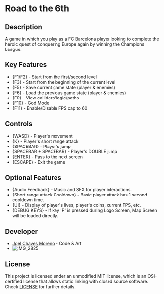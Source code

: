 # Road to the 6th

## Description

A game in which you play as a FC Barcelona player looking to complete the heroic quest of conquering Europe again by winning the Champions League.

## Key Features

 - {F1/F2} - Start from the first/second level
 - {F3} - Start from the beginning of the current level
 - {F5} - Save current game state (player & enemies)
 - {F6} - Load the previous game state (player & enemies)
 - {F9} - View colliders/logic/paths
 - {F10} - God Mode
 - {F11} - Enable/Disable FPS cap to 60
 
## Controls

 - {WASD} - Player's movement
 - {K} - Player's short range attack
 - {SPACEBAR} - Player's jump
 - {SPACEBAR + SPACEBAR} - Player's DOUBLE jump 
 - {ENTER} - Pass to the next screen  
 - {ESCAPE} - Exit the game

 ## Optional Features

- {Audio Feedback} - Music and SFX for player interactions.
- {Short range attack Cooldown} - Basic player attack has 1 second cooldown time.
- {UI} - Display of player's lives, player's coins, current FPS, etc.
- {DEBUG KEYS} - If key 'P' is pressed during Logo Screen, Map Screen will be loaded directly. 

## Developer

 - [Joel Chaves Moreno](https://github.com/JoeyCM) - Code & Art
 - ![IMG_2825](https://github.com/JoeyCM/GameDevPlatformer/assets/99725590/8415007e-898d-49e5-9915-51df0bb9d942)


## License

This project is licensed under an unmodified MIT license, which is an OSI-certified license that allows static linking with closed source software. Check [LICENSE](LICENSE) for further details.


